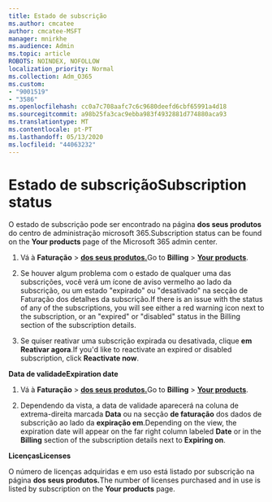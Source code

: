```yaml
---
title: Estado de subscrição
ms.author: cmcatee
author: cmcatee-MSFT
manager: mnirkhe
ms.audience: Admin
ms.topic: article
ROBOTS: NOINDEX, NOFOLLOW
localization_priority: Normal
ms.collection: Adm_O365
ms.custom:
- "9001519"
- "3586"
ms.openlocfilehash: cc0a7c708aafc7c6c9680deefd6cbf65991a4d18
ms.sourcegitcommit: a98b25fa3cac9ebba983f4932881d774880aca93
ms.translationtype: MT
ms.contentlocale: pt-PT
ms.lasthandoff: 05/13/2020
ms.locfileid: "44063232"
---
```

# <a name="subscription-status"></a><span data-ttu-id="9fd9d-102">Estado de subscrição</span><span class="sxs-lookup"><span data-stu-id="9fd9d-102">Subscription status</span></span>

<span data-ttu-id="9fd9d-103">O estado de subscrição pode ser encontrado na página **dos seus produtos** do centro de administração microsoft 365.</span><span class="sxs-lookup"><span data-stu-id="9fd9d-103">Subscription status can be found on the **Your products** page of the Microsoft 365 admin center.</span></span>

1. <span data-ttu-id="9fd9d-104">Vá à **Faturação**  >  **[dos seus produtos.](https://go.microsoft.com/fwlink/p/?linkid=842054)**</span><span class="sxs-lookup"><span data-stu-id="9fd9d-104">Go to **Billing** > **[Your products](https://go.microsoft.com/fwlink/p/?linkid=842054)**.</span></span>

2. <span data-ttu-id="9fd9d-105">Se houver algum problema com o estado de qualquer uma das subscrições, você verá um ícone de aviso vermelho ao lado da subscrição, ou um estado "expirado" ou "desativado" na secção de Faturação dos detalhes da subscrição.</span><span class="sxs-lookup"><span data-stu-id="9fd9d-105">If there is an issue with the status of any of the subscriptions, you will see either a red warning icon next to the subscription, or an "expired" or "disabled" status in the Billing section of the subscription details.</span></span>

3. <span data-ttu-id="9fd9d-106">Se quiser reativar uma subscrição expirada ou desativada, clique **em Reativar agora**.</span><span class="sxs-lookup"><span data-stu-id="9fd9d-106">If you'd like to reactivate an expired or disabled subscription, click **Reactivate now**.</span></span>

<span data-ttu-id="9fd9d-107">**Data de validade**</span><span class="sxs-lookup"><span data-stu-id="9fd9d-107">**Expiration date**</span></span>

1. <span data-ttu-id="9fd9d-108">Vá à **Faturação**  >  **[dos seus produtos.](https://go.microsoft.com/fwlink/p/?linkid=842054)**</span><span class="sxs-lookup"><span data-stu-id="9fd9d-108">Go to **Billing** > **[Your products](https://go.microsoft.com/fwlink/p/?linkid=842054)**.</span></span>

2. <span data-ttu-id="9fd9d-109">Dependendo da vista, a data de validade aparecerá na coluna de extrema-direita marcada **Data** ou na secção **de faturação** dos dados de subscrição ao lado da **expiração em**.</span><span class="sxs-lookup"><span data-stu-id="9fd9d-109">Depending on the view, the expiration date will appear on the far right column labeled **Date** or in the **Billing** section of the subscription details next to **Expiring on**.</span></span>

<span data-ttu-id="9fd9d-110">**Licenças**</span><span class="sxs-lookup"><span data-stu-id="9fd9d-110">**Licenses**</span></span>

<span data-ttu-id="9fd9d-111">O número de licenças adquiridas e em uso está listado por subscrição na página **dos seus produtos.**</span><span class="sxs-lookup"><span data-stu-id="9fd9d-111">The number of licenses purchased and in use is listed by subscription on the **Your products** page.</span></span>

